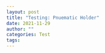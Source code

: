```yaml
---
layout: post
title: "Testing: Pnuematic Holder"
date: 2021-11-29
author: ""
categories: Test
tags:
---
```

